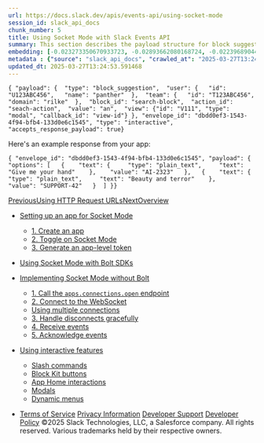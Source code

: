 ```yaml
---
url: https://docs.slack.dev/apis/events-api/using-socket-mode
session_id: slack_api_docs
chunk_number: 5
title: Using Socket Mode with Slack Events API
summary: This section describes the payload structure for block suggestions in Slack's Socket Mode, detailing the components such as user, team, and block information. An example of a response format for app interactions is also provided.
embedding: [-0.023273350670933723, -0.02893662080168724, -0.022396890446543694, -0.00781396683305502, 0.013382850214838982, -0.023718321695923805, -0.017947178333997726, -0.0005182905006222427, 0.03729669004678726, 0.022221598774194717, 0.0033575110137462616, -0.02350257709622383, -0.004776699934154749, -1.3431308616418391e-06, 0.004200259689241648, 0.03414143994450569, -0.017704466357827187, 0.05641697347164154, -0.022855347022414207, 0.03654158487915993, 0.0331975594162941, 0.028532102704048157, -0.019039379432797432, 0.05115821957588196, -0.05625516548752785, 0.001412446959875524, -0.004840748850256205, 0.07917793095111847, 0.002949620597064495, -0.02942204475402832, 0.006890313699841499, -0.015911096706986427, 0.030554698780179024, -0.01458966638892889, 0.024284647777676582, 0.02053610235452652, 0.028720878064632416, 0.03904960677027702, -0.0006771486368961632, -0.004800296854227781, -0.03106709010899067, -0.02985353209078312, 0.013537916354835033, 0.022019339725375175, -0.021142881363630295, -0.0038058534264564514, -0.059005897492170334, -0.02268005535006523, -0.021250752732157707, 0.013821079395711422, -0.020401261746883392, 0.001909668673761189, 0.00905449315905571, 0.029071461409330368, -0.021035009995102882, -0.016490908339619637, -0.01864834502339363, 0.006259937770664692, -0.028613006696105003, 0.02874784544110298, -0.014899798668920994, -0.005467753857374191, -0.02242385968565941, 0.03009624406695366, -0.0035496577620506287, -0.0030119840521365404, -0.032604265958070755, 0.0014385721879079938, 0.01878318376839161, 0.06558608263731003, 0.057603564113378525, 0.026374666020274162, -0.02423071302473545, 0.017556142061948776, 0.038132697343826294, -0.01369298156350851, -0.005997000262141228, 0.04891987890005112, -0.045467980206012726, -0.017070719972252846, -0.0012388406321406364, 0.005885757505893707, -0.039831679314374924, -0.06547820568084717, -0.06175662949681282, 0.012553585693240166, -0.10549866408109665, -0.01038940716534853, -0.021129397675395012, 0.026671312749385834, -0.016625747084617615, -0.012095130048692226, -0.038132697343826294, 0.012533359229564667, 0.055122509598731995, 0.01893150806427002, -0.04314873740077019, -0.0014411003794521093, 0.017731433734297752, 0.06817500293254852, 0.052884168922901154, -0.06418374925851822, -0.06822893768548965, -0.05461012199521065, 0.008387035690248013, 0.015102057717740536, 0.0484614260494709, 0.03756636753678322, 0.007834192365407944, -0.041341882199048996, -0.10652344673871994, 0.019443899393081665, 0.006573440507054329, -0.02708931639790535, 0.003772143507376313, -0.012155808508396149, -0.006377922836691141, -0.023286834359169006, 0.008676941506564617, -0.0323345847427845, -0.05334262549877167, 0.008737619034945965, 0.02398800104856491, -0.00040156979230232537, -0.004662086255848408, -0.03581345081329346, -0.01961919106543064, -0.01359185203909874, -0.023731805384159088, 0.013423302210867405, 0.016639230772852898, 0.006472310516983271, 0.01975403167307377, -0.05598548799753189, -0.05781930685043335, -0.0018759587546810508, -0.05976099893450737, 0.019147252663969994, -0.014077275060117245, 0.02038777805864811, 0.023664385080337524, -0.07799134403467178, 0.002540044719353318, 0.008805039338767529, -0.07270561903715134, -0.039103541523218155, -0.029745660722255707, 0.0038429342675954103, -0.056147292256355286, 0.014549214392900467, 0.005727320443838835, 0.028100615367293358, -0.025215042755007744, 0.027857903391122818, -0.013301946222782135, -0.054016824811697006, 0.03263123333454132, 0.06601756811141968, -0.028613006696105003, 0.004277792759239674, -0.017407817766070366, -0.0007791212410666049, -0.04064071550965309, -0.02160133607685566, -0.07847676426172256, -0.005865531507879496, 0.03824056684970856, -0.007099315524101257, -0.05358533933758736, -0.016099872067570686, -0.03780908137559891, -0.007618448697030544, -0.034438084810972214, 0.04398474469780922, 0.011522061191499233, -0.005016040522605181, -0.004985701758414507, -0.03637978062033653, 0.003829450346529484, -0.006971217691898346, -0.018216857686638832, -0.010504020377993584, -0.03508531674742699, -0.03845631331205368, -0.06386013329029083, 0.005858789663761854, -0.027992743998765945, 0.05369320884346962, -0.02193843573331833, -0.02675221674144268, -0.022882314398884773, 0.02690054103732109, 0.003224356798455119, 0.0061318399384617805, 0.018958475440740585, -0.021857531741261482, 0.00859603751450777, -0.008366810157895088, 0.014913282357156277, 0.023516060784459114, 0.03465382754802704, 0.027439899742603302, 0.03786301612854004, -0.023313801735639572, -0.01689542643725872, -0.013167106546461582, -0.013187333010137081, 0.017165107652544975, -0.03271213546395302, 0.008697167038917542, 0.027588224038481712, -0.0032091874163597822, 0.032604265958070755, -0.007200445514172316, -0.018001113086938858, -0.02092713676393032, 0.023920580744743347, -0.00039503848529420793, -0.012614263221621513, -0.013173848390579224, -0.022154180333018303, 0.041881244629621506, 0.035948291420936584, -0.016288647428154945, 0.023367738351225853, 0.058035049587488174, 0.01562793366611004, -0.04649276286363602, 0.0294759813696146, -0.0025434158742427826, -0.0029462496750056744, 0.05482586473226547, 0.005302575416862965, -0.022100243717432022, 0.041530657559633255, -0.033763885498046875, 0.033629048615694046, -0.024109356105327606, -0.004749732092022896, -0.03530105948448181, 0.022558698430657387, -0.018526988103985786, 0.011245639994740486, 0.03144464269280434, 0.03926534950733185, 0.02665782906115055, -0.011582738719880581, -0.04349932074546814, 0.020279906690120697, 0.050807636231184006, 0.05102338269352913, -0.021830564364790916, -0.004422745667397976, -0.03112102672457695, 0.0347617007791996, -0.04724786803126335, -0.028613006696105003, 0.026347696781158447, 0.012627747841179371, -0.043094802647829056, 0.03980470821261406, 0.023138510063290596, -0.03762030601501465, 0.04476681351661682, -0.05072673410177231, -0.012445713393390179, 0.03265820071101189, 0.016383036971092224, -0.00939833465963602, -0.015789741650223732, -0.04970195144414902, 0.013335656374692917, 0.006404890678822994, -0.01005230750888586, -0.03629887476563454, -0.01048379484564066, -0.005413818173110485, -0.049648016691207886, -0.0006961104809306562, 0.010571440681815147, -0.0279118400067091, -0.018243825063109398, -0.015331286005675793, 0.02189798466861248, -0.005046379752457142, 0.006741990335285664, 0.01303226687014103, -0.004375551827251911, 0.006822893861681223, 0.02146649733185768, 0.014131211675703526, 0.03592132404446602, -0.009674755856394768, -0.005609335843473673, -0.007773514837026596, 0.05064582824707031, 0.022936251014471054, 0.016774071380496025, 0.03171432018280029, 0.001034052693285048, 0.00411261385306716, -0.015803225338459015, 0.04088342934846878, -0.018661828711628914, 0.009121912531554699, -0.0017057234654203057, 0.03948109596967697, 0.017893241718411446, 0.047760259360075, -0.05841260403394699, -0.01170409470796585, 0.04379596933722496, -0.0533156581223011, -0.01225693803280592, -0.06682660430669785, 0.007106057833880186, 0.06283535063266754, 0.03265820071101189, 0.013969403691589832, -0.019295575097203255, 0.002221485832706094, 0.02766912803053856, 0.020414745435118675, -0.029314173385500908, 0.016153808683156967, -0.0533965602517128, 0.011609707027673721, -0.014994186349213123, -0.021857531741261482, -0.04045194014906883, 0.036676425486803055, -0.04894685000181198, -0.01820337399840355, 0.04865020141005516, 0.006334099918603897, -0.013753660023212433, 0.01036918070167303, 0.0010652344208210707, 0.0001719207502901554, 0.07130328565835953, 0.00980285368859768, -0.03832147270441055, -0.029395077377557755, -0.07486306130886078, -0.013443528674542904, 0.03438415005803108, -0.0008507549064233899, 0.02068442665040493, -0.011393963359296322, 0.03535499796271324, -0.00457444041967392, 0.0043553258292376995, -0.02048216573894024, -0.009283720515668392, 0.032064903527498245, -0.016517875716090202, -0.010227599181234837, -0.06089365482330322, -0.030770443379878998, -0.0008414846379309893, -0.025376850739121437, 0.0025467867963016033, 0.0039036122616380453, -0.02057655341923237, 0.0395350307226181, 0.04010135680437088, -0.018230341374874115, -0.07459338009357452, -0.009108428843319416, -0.05997674539685249, 0.03414143994450569, 0.029880499467253685, -0.005531802773475647, -0.005390221253037453, -0.027466867119073868, 0.0075105768628418446, -0.01123889721930027, 0.052749332040548325, 0.003076032968237996, 0.04180033877491951, 0.05363927409052849, 0.011292833834886551, -0.011427673511207104, -0.01732691377401352, 0.00837355200201273, -0.009351139888167381, -0.010086017660796642, 0.0089061688631773, 0.011414188891649246, -0.013888499699532986, 0.0023765515070408583, -0.009243268519639969, -0.0016509448178112507, -0.053908951580524445, 0.025363367050886154, 0.005295833107084036, 0.04514436423778534, -0.007807224523276091, 0.03513925150036812, -0.04773329198360443, 0.019160736352205276, -0.0009750603348948061, -0.023529546335339546, -0.0026057790964841843, -0.020900169387459755, -0.011184961535036564, 0.008488165214657784, -0.018041566014289856, 0.015344769693911076, -0.006246454082429409, 0.023907097056508064, -0.001931580132804811, 0.021250752732157707, -0.03659552335739136, 0.028370294719934464, -0.044308360666036606, 0.01835169643163681, 0.02203282341361046, 0.020225970074534416, 0.04870413616299629, 0.04002045467495918, -0.054016824811697006, -0.018567441031336784, 0.025215042755007744, -0.031930066645145416, 0.021884499117732048, 0.0469781868159771, -0.016383036971092224, 0.029637789353728294, -0.05428650602698326, -0.0021085573825985193, -0.01670665107667446, 0.04781419411301613, -0.02053610235452652, 0.02107546105980873, -0.03082437813282013, 0.004598037339746952, 0.03654158487915993, 0.016383036971092224, -0.013248010538518429, 0.010942249558866024, 0.012701909057796001, -0.03317059203982353, 0.009506206028163433, -0.02578137069940567, 0.00837355200201273, -0.0007698509725742042, -0.05242571607232094, 0.02757474035024643, 0.03681126609444618, -0.020414745435118675, -0.012000742368400097, 0.012890685349702835, 0.04045194014906883, -0.058088988065719604, -0.03112102672457695, -0.01704375073313713, -0.0021591223776340485, 0.034060534089803696, 0.021385593339800835, 0.016329100355505943, 0.015479609370231628, 0.012681683525443077, 0.0032749217934906483, 0.02247779443860054, 0.013996371999382973, -0.016099872067570686, 0.002031024545431137, -0.01829776167869568, 0.01437392272055149, 0.02699492871761322, 0.003536173840984702, 0.017205558717250824, 0.01723252609372139, 0.00022964904201216996, -0.016086388379335403, 0.04285208880901337, 0.010261309333145618, 0.03136373683810234, 0.03611009940505028, 0.006479052361100912, 0.039885614067316055, -0.032307617366313934, -0.011050121858716011, 0.026010597124695778, 0.04962104931473732, -0.03853721544146538, -0.02286883071064949, -0.01976751536130905, 0.02025293931365013, -0.038564182817935944, 0.00968149770051241, 0.039885614067316055, -0.016086388379335403, 0.007139767520129681, -0.036191001534461975, -0.019012412056326866, -0.03592132404446602, 0.012998556718230247, -0.020374294370412827, -0.01024108286947012, -0.06078578159213066, -0.023340769112110138, 0.03904960677027702, 0.03999348729848862, -0.01685497537255287, -0.0209810733795166, -0.05466405674815178, -0.018715765327215195, -0.0018152808770537376, 0.008258937858045101, -0.00793532282114029, 0.015547029674053192, 0.016868459060788155, -0.0347617007791996, 0.02034732699394226, -0.06445342302322388, 0.019241640344262123, -0.013706466183066368, -0.031633418053388596, -0.03646068274974823, 0.019389962777495384, -0.0016012226697057486, -0.007544287014752626, -0.014576182700693607, -0.01383456401526928, -0.024311617016792297, -0.04029013216495514, 0.013915468007326126, -0.018944991752505302, -0.017744917422533035, -0.02936811000108719, -0.014387407340109348, -0.008946620859205723, 0.025471238419413567, 0.0147379906848073, -0.04002045467495918, -0.0598149374127388, 0.013807595707476139, 0.0133491400629282, -0.011131025850772858, 0.024824008345603943, 0.0015523432521149516, 0.01893150806427002, -0.046330954879522324, 0.003492350922897458, 0.002381608122959733, -0.004820522852241993, 0.0005566355539485812, 0.005818337667733431, 0.010193889029324055, 0.0008124097948893905, 0.025552142411470413, -0.018769700080156326, 0.029449012130498886, 0.023920580744743347, -0.00980285368859768, -0.021385593339800835, 0.022599151358008385, -0.014346955344080925, 0.007921838201582432, -0.0016812838148325682, 0.04700515419244766, -0.002024282468482852, -0.02423071302473545, 0.03508531674742699, 0.017785370349884033, 0.03130980208516121, -0.05539219081401825, -0.0013450270052999258, 0.008110614493489265, 0.03238851949572563, 0.0012725506676360965, 0.0323345847427845, -0.007874644361436367, -0.005299204029142857, -0.039885614067316055, 0.004419374745339155, -0.018567441031336784, 0.010234341025352478, -0.031633418053388596, -0.020306874066591263, -0.017421303316950798, 0.028828749433159828, -0.04654670134186745, -0.037161849439144135, 0.021048493683338165, 0.016517875716090202, 0.0016888685058802366, -0.0054643829353153706, 0.02033384144306183, -0.008292648009955883, 0.0019214671337977052, 0.028424231335520744, -0.0016728562768548727, -0.007395963184535503, -0.002403519582003355, 0.004409261513501406, -0.030500764027237892, 0.016194259747862816, 0.009796111844480038, -0.03548983484506607, -0.014454826712608337, -0.013901983387768269, -0.034249309450387955, 0.01359185203909874, 0.0004584553244058043, 0.003650787752121687, -0.0065633272752165794, -0.004850862082093954, 0.02378574199974537, 0.01347049605101347, -0.02917933277785778, -0.05350443348288536, 0.024594780057668686, 0.014360439032316208, -0.031930066645145416, 0.019255124032497406, 0.016140324994921684, 0.00634758360683918, -0.018486537039279938, 0.006910539697855711, 0.018513504415750504, 0.0468972846865654, 0.017731433734297752, 0.028963590040802956, -0.007166735362261534, -0.027938807383179665, -0.019592223688960075, 0.020603522658348083, 0.026010597124695778, 0.03441111743450165, 0.03408750146627426, -0.009553399868309498, -0.0436071939766407, 0.0012497964780777693, 0.03338633477687836, -0.0025299317203462124, 0.005218300502747297, -0.02611847035586834, -0.035166218876838684, -0.010355697013437748, 0.03702700883150101, -0.045117396861314774, -0.034545958042144775, 0.006924023851752281, -0.044928621500730515, -0.031633418053388596, 0.02757474035024643, 0.017542658373713493, -0.014104243367910385, -0.045225270092487335, 0.023920580744743347, -0.007928580045700073, 0.029206302016973495, 0.0024979072622954845, -0.017030267044901848, 0.0026967960875481367, -0.014535730704665184, 0.009121912531554699, -0.013214300386607647, 0.026887057349085808, 0.0127221355214715, -0.0052722361870110035, -0.00968823954463005, 0.006728506181389093, -0.02723764069378376, 0.01854047365486622, 0.023030638694763184, 0.02156088501214981, -0.022707022726535797, 0.06973914802074432, 0.04897381737828255, 0.02243734337389469, 0.015223413705825806, 0.017933694645762444, -0.01616729237139225, -0.028774814680218697, 0.011771515011787415, 0.03926534950733185, 0.0038125955034047365, 0.026617377996444702, -0.06040823087096214, -0.02369135245680809, 0.040371038019657135, 0.0007698509725742042, 0.028127582743763924, 0.013234526850283146, 0.02096758969128132, 0.003826079424470663, 0.012506391853094101, -0.00043865072075277567, 0.02369135245680809, -0.015816709026694298, 0.03416840732097626, 0.01395592000335455, 0.006613892503082752, 0.021304689347743988, -0.002041137544438243, -0.04757148399949074, -0.017596594989299774, 0.01194006484001875, 0.0075712548568844795, -0.020360810682177544, -0.010591666214168072, -0.0230171550065279, -0.0006885257316753268, 0.007099315524101257, 0.043526288121938705, -0.028559070080518723, 0.01719207502901554, -0.02111591398715973, 0.0003126598021481186, 0.016733620315790176, -0.008387035690248013, 0.030365923419594765, -0.0015658271731808782, -0.01583019271492958, 0.004736247938126326, -0.024163292720913887, 0.013477237895131111, -0.0022198003716766834, -0.022882314398884773, -0.007827450521290302, -0.001248110900633037, -0.002150694839656353, 0.0034620119258761406, 0.031390707939863205, 0.006725135259330273, 0.026536474004387856, 0.0030018710531294346, 0.04460500553250313, 0.003994629252701998, -0.018634861335158348, -0.03608313202857971, 0.003694610670208931, -0.049054719507694244, 0.026873571798205376, -0.015452641062438488, 0.0043553258292376995, 0.029017524793744087, -0.02742641605436802, -0.023327285423874855, 0.037943921983242035, 0.02268005535006523, -0.03354814276099205, -0.01349746435880661, -0.017731433734297752, -0.030527731403708458, 0.011225413531064987, 0.0031485094223171473, 0.011528803035616875, 0.0077802566811442375, 0.003397963009774685, -0.004368809517472982, 0.016423488035798073, -0.009351139888167381, 0.0006034081452526152, -0.010375922545790672, 0.04331054538488388, -0.005872273351997137, 0.02845119871199131, -0.007827450521290302, 0.003246268257498741, -0.004254195839166641, -0.003987886942923069, -0.021668756380677223, -0.026469053700566292, 0.01913376711308956, 0.01179848238825798, 0.026725249364972115, -0.046196117997169495, -0.050322216004133224, 0.01756962575018406, 0.0484614260494709, -0.04088342934846878, -0.060084614902734756, 0.012796297669410706, 0.044928621500730515, -0.04293299466371536, -0.0034552698489278555, -0.0133491400629282, -0.006222856696695089, -0.03462686017155647, 0.0014183461898937821, -0.02315199375152588, -0.0029175961390137672, -0.0009944435441866517, -0.043418414890766144, -0.02389361336827278, -0.035166218876838684, -0.0026243196334689856, -0.005997000262141228, -0.047463610768318176, 0.007894870825111866, -0.007955548353493214, 0.0035159478429704905, -0.13635000586509705, -0.026293762028217316, 0.021426044404506683, -0.04630398750305176, -0.0008916282095015049, -0.015398705378174782, -0.0074229310266673565, 0.022639602422714233, 0.0007778570870868862, 0.013106429018080235, 0.03389872610569, -0.020886685699224472, -0.003054121509194374, 0.0019956291653215885, 0.013308688998222351, 0.00580148259177804, 0.05398985743522644, 0.02228901907801628, -0.022585667669773102, -0.007133025676012039, -0.01868879608809948, -0.0014318301109597087, 0.010247824713587761, 0.05461012199521065, 0.004129468929022551, 0.013490722514688969, 0.010348955169320107, 0.0076319328509271145, 0.04827265068888664, -0.017421303316950798, 0.008285906165838242, 0.011960290372371674, -0.030042307451367378, -0.01437392272055149, -0.02092713676393032, 0.02404193766415119, -0.009196074679493904, -0.012668199837207794, 0.03292787820100784, -0.019929323345422745, -0.0019888870883733034, -0.02122378535568714, 0.000856654136441648, -0.0010028710821643472, 0.025309430435299873, -0.00012999399041291326, -0.03228064998984337, -0.0065060206688940525, -0.03505834937095642, 0.03737759217619896, 0.014077275060117245, -0.0270488653331995, 0.0034350440837442875, -0.02456781268119812, 0.021102428436279297, 0.025268979370594025, -0.014454826712608337, 0.008272421546280384, -0.015236897394061089, -0.022248568013310432, 0.007753288839012384, 0.007746546529233456, -0.004968846682459116, -0.02324638143181801, 0.03265820071101189, -0.013416560366749763, -0.01383456401526928, -0.0030456939712166786, 0.010814152657985687, 0.016814524307847023, -0.009142138995230198, 0.012465939857065678, 0.02005067840218544, 0.008184775710105896, 0.04536011070013046, -0.0084746815264225, 0.022801410406827927, 0.011063605546951294, 0.007503835018724203, -0.04463197663426399, 0.057064205408096313, -0.03419537469744682, 0.05679452419281006, 0.0436880961060524, -0.011980516836047173, -0.018998928368091583, 0.03130980208516121, 0.01449527870863676, -0.010079274885356426, 0.0018034824170172215, 0.02441948838531971, -0.01771795004606247, -0.01005230750888586, -0.019066348671913147, -0.016976330429315567, 0.013436785899102688, 0.00602059718221426, 0.002100129844620824, 0.04093736410140991, -0.028855718672275543, 0.03748546540737152, 0.020792298018932343, 0.0015464440220966935, 0.03462686017155647, -0.02335425466299057, 0.010766957886517048, -0.004668828099966049, 0.0012228285195305943, 0.0026142066344618797, 0.008643231354653835, 0.00480703916400671, -0.026401633396744728, 0.02286883071064949, 0.035462867468595505, -0.03373691812157631, -0.0262667927891016, 0.03335936740040779, 0.017785370349884033, -0.00747686717659235, 0.018028082326054573, 0.006010484416037798, 0.014441343024373055, -0.013639045879244804, 0.022167664021253586, -0.028774814680218697, 0.014171663671731949, 0.03904960677027702, -0.03975077345967293, -0.0403980053961277, 0.007153251674026251, 0.0008402205421589315, 0.03586738929152489, -0.00934439804404974, 0.030770443379878998, -0.009533174335956573, 0.015573997050523758, 0.0075105768628418446, 0.01471102237701416, -0.03864508867263794, 0.022747475653886795, -0.004554214421659708, -0.023623934015631676, -0.008339841850101948, 0.0008338998886756599, 0.002162493299692869, 0.0202394537627697, 0.004925023764371872, 0.04792206734418869, -0.037404559552669525, -0.02766912803053856, 0.008575811050832272, 0.006371180526912212, -0.03136373683810234, -0.003536173840984702, 0.029341140761971474, 0.01316036470234394, -0.015493093058466911, -0.04592643678188324, -0.015843676403164864, 0.021183332428336143, -0.01529083400964737, 0.026428600773215294, 0.03228064998984337, -0.011252381838858128, -0.021439528092741966, -0.01709768734872341, -0.03999348729848862, -0.009526432491838932, -0.026158921420574188, 0.035759516060352325, -0.006084646098315716, 0.04676244407892227, 0.02539033442735672, -0.015007670037448406, 0.01854047365486622, 0.02971869334578514, 0.005386850330978632, -0.027992743998765945, 0.019969774410128593, 0.013888499699532986, -0.0027709580026566982, 0.005093573592603207, -0.007854418829083443, 0.021614819765090942, 0.03732365742325783, 0.00803645234555006, -0.007577996701002121, 0.021142881363630295, -0.04088342934846878, -0.030069276690483093, 0.015506577678024769, 0.07464731484651566, 0.02548472210764885, 0.016733620315790176, -0.003933951258659363, -0.012108614668250084, -0.002331043127924204, -0.012688425369560719, -0.021196816116571426, 0.027453383430838585, 0.05204816535115242, 0.02451387606561184, -0.006910539697855711, -0.01976751536130905, -0.0034080760087817907, 0.03370995074510574, -0.05458315089344978, 0.047652386128902435, 0.023327285423874855, 0.03729669004678726, -0.029583852738142014, 0.012506391853094101, -0.009115170687437057, 0.007524061016738415, -0.021574368700385094, -0.03659552335739136, -0.01291091088205576, -0.04379596933722496, -0.0006206844700500369, -0.019969774410128593, -0.030608635395765305, -0.032846976071596146, 0.00045719119952991605, -0.014967218041419983, -0.026590408757328987, 0.006125098094344139, -0.013018783181905746, -0.016531359404325485, -0.00445308443158865, 0.005036266520619392, 0.022828377783298492, 0.0035058348439633846, -0.028801782056689262, -0.024446455761790276, 0.03869902342557907, -0.006101501174271107, -0.017893241718411446, -0.05191332474350929, 0.04072162136435509, 0.013146881014108658, -0.002122041303664446, 0.0355437733232975, 0.0061925179325044155, -0.016828007996082306, -0.02404193766415119, 0.00172932050190866, 0.04724786803126335, 0.005659900605678558, -0.0037418045103549957, 0.015749288722872734, 0.005855418276041746, 0.01136025320738554, 0.015250382013618946, -0.0008280006586574018, 0.019403448328375816, -0.01150857750326395, -0.016585296019911766, 0.025403818115592003, 0.003987886942923069, 0.006937508005648851, -0.004557585343718529, 0.06040823087096214, -0.014481795020401478, -0.019551770761609077, -0.012951362878084183, 0.03651461750268936, -0.010092759504914284, 0.014697538688778877, -0.0018085388001054525, 0.027345512062311172, -0.02845119871199131, 0.02300366945564747, -0.00691728200763464, 0.04366112872958183, 0.019457383081316948, 0.009674755856394768, -0.0011537231039255857, -0.0029614190571010113, -0.005413818173110485, 0.007146509364247322, 0.0072611235082149506, 0.005976774264127016, -0.0033642530906945467, -0.0017883129185065627, 0.013227785006165504, 0.01089505571871996, 0.025120655074715614, -0.04161156341433525, 0.012290648184716702, -0.015142509713768959, 0.034006599336862564, 0.030419860035181046, -0.02365090139210224, -0.02936811000108719, -0.002949620597064495, -0.0034687540028244257, -0.010193889029324055, 0.02025293931365013, 0.01318059116601944, -0.011629932560026646, -0.010874830186367035, -0.014603151008486748, 0.015358253382146358, -0.020670941099524498, -0.0007622662815265357, 0.0009017412085086107, 0.0371888168156147, -0.005825079511851072, 0.022895798087120056, 0.005501464009284973, -0.017016783356666565, -0.009856789372861385, 0.031633418053388596, 0.0024439713452011347, -0.0009497778373770416, 0.006354325916618109, 0.005157622508704662, 0.005427301861345768, -0.008818523027002811, 0.027561254799365997, -0.024257680401206017, -0.03530105948448181, -0.003163678804412484, 0.04258241131901741, 0.02083274908363819, 0.008730877190828323, 0.007031895685940981, -0.013625562191009521, -0.009182590991258621, -0.014117727056145668, 0.0009093258995562792, -0.015277349390089512, -0.0021237269975245, 0.0011950177140533924, -0.044928621500730515, -0.00915562268346548, -0.02917933277785778, 0.006843119859695435, 0.006677941419184208, -0.01956525631248951, -0.010719764046370983, -0.02268005535006523, -0.0009775885846465826, 0.016976330429315567, 0.018998928368091583, -0.0018557327566668391, 0.03295484930276871, 0.016679683700203896, 0.013369366526603699, -0.013780627399682999, 0.06477703899145126, -0.0032007598783820868, 0.014886314049363136, 0.007625191006809473, 0.02193843573331833, 0.015250382013618946, 0.006290277000516653, 0.03263123333454132, -0.020509133115410805, 0.00411261385306716, -0.012674941681325436, 0.03724275529384613, 0.03136373683810234, 0.0024861088022589684, 0.030797410756349564, 0.0053329141810536385, -0.009364624507725239, 0.03217277675867081, 0.04020923003554344, 0.019039379432797432, 0.012924395501613617, 0.04972891882061958, 0.027466867119073868, 0.009337656199932098, 0.009324172511696815, -0.01693587936460972, 0.015331286005675793, -0.013328914530575275, 0.022356439381837845, 0.0058958702720701694, -0.005727320443838835, -0.03627190738916397, 0.019551770761609077, 0.0034620119258761406, -0.004132839851081371, -0.02481052465736866, 0.010207372717559338, -0.011683869175612926, 0.013173848390579224, -0.002462511882185936, 0.00022122154769022018, -0.027750032022595406, 0.03834844008088112, -0.018392149358987808, 0.0028670313768088818, 0.0072746071964502335, 0.024770071730017662, -0.022369923070073128, 0.01169735286384821, -0.002686683088541031, -0.0030558069702237844, 0.0752406120300293, -0.016908911988139153, -0.014144695363938808, 0.0076926108449697495, 0.004463197663426399, 0.01228390634059906, 0.009937693364918232, -0.02290928177535534, -0.009479237720370293, -0.01674710400402546, 0.026442084461450577, 0.001955177169293165, 0.04743664339184761, 0.0030692911241203547, -0.01767749898135662, -0.024257680401206017, 0.006074533332139254, -0.014198631048202515, 0.03786301612854004, 0.025134138762950897, 0.033952660858631134, 0.04433532804250717, 0.0034013339318335056, -0.011117542162537575, -0.0002572490484453738, 0.015250382013618946, -0.011758030392229557, 0.0027979258447885513, 0.02242385968565941, -0.002626005094498396, -0.01975403167307377, 0.0294759813696146, 0.03810572996735573, -0.038968704640865326, 0.0009371366468258202, -0.006785813253372908, -0.015196445398032665, -0.016477424651384354, -0.014791926369071007, -0.0127221355214715, -0.03511228412389755, 0.03732365742325783, 0.01038940716534853, 0.0011393963359296322, 0.021008040755987167, -0.02253173105418682, 0.006937508005648851, 0.0080634206533432, -0.029880499467253685, 0.009782628156244755, 0.03222671151161194, 0.014657086692750454, 0.01889105699956417, -0.031336769461631775, 0.021871015429496765, -0.03217277675867081, -0.02936811000108719, 0.010814152657985687, 0.0323345847427845, -0.012715393677353859, -0.01659877970814705, 0.016814524307847023, -0.024068905040621758, -0.007429673336446285, -0.0018355068750679493, -0.014009855687618256, 0.009317430667579174, 0.0020765329245477915, -0.051967259496450424, 0.022208115085959435, 0.029988372698426247, 0.00079681898932904, 0.012492908164858818, -0.01840563304722309, 0.018324729055166245, 0.010315245017409325, 0.0012978330487385392, -0.004186776001006365, 0.02083274908363819, 0.009553399868309498, 0.012000742368400097, 0.014050307683646679, -0.0007917624898254871, -0.009620820172131062, -0.0026681425515562296, 0.004958733916282654, -0.03214580938220024, 0.036865200847387314, -0.019848419353365898, -0.005696981679648161, 0.02942204475402832, -0.029826564714312553, -0.015479609370231628, 0.00788812804967165, 0.011967032216489315, -0.014643603004515171, -0.025255495682358742, 0.031094059348106384, 0.00367775559425354, -0.003933951258659363, 0.028046678751707077, 0.008434229530394077, 0.007517319172620773, 0.03748546540737152, 0.01680103875696659, 0.023044122382998466, -0.015992000699043274, -0.016612263396382332, -0.02193843573331833, 0.0004045194073114544, -0.022976702079176903, -0.03184916079044342, -0.003081089584156871, 0.03106709010899067, -0.012870458886027336, 0.008515133522450924, -0.012047936208546162, 0.011070347391068935, 0.006822893861681223, -0.03290091082453728, -4.049144536111271e-06, -0.003819337347522378, -0.00205799238756299, 0.0082791643217206, -0.0151694780215621, -0.019551770761609077, 0.022491279989480972, -0.040182262659072876, -0.03802482411265373, -0.036919139325618744, 0.001100629917345941, 0.010254566557705402, -0.005349769257009029, 0.05309991538524628, 0.012472681701183319, -0.010571440681815147, -0.01685497537255287, -0.0020074276253581047, 0.015196445398032665, -0.02402845211327076, 0.003092888044193387, -0.013146881014108658, -0.018324729055166245, 0.017650529742240906, 0.019834935665130615, 0.026280278339982033, -0.007726320531219244, 0.03548983484506607, 0.01805504970252514, -0.02714325301349163, -0.0009700038353912532, 0.01080066803842783, 0.005413818173110485, 0.015843676403164864, 0.004271050915122032, -0.011845676228404045, 0.005292462185025215, 0.012533359229564667, 0.0004850019176956266, -0.04069465398788452, 0.011070347391068935, 0.016383036971092224, 0.03637978062033653, 0.033817823976278305, 0.023610450327396393, -0.010544472374022007, 0.02533639967441559, -0.013052493333816528, -0.012627747841179371, -0.027453383430838585, -0.02083274908363819, 0.02971869334578514, -0.007638674695044756, 0.009088202379643917, 0.009533174335956573, 0.022599151358008385, -0.030986186116933823, -0.0014596409164369106, 0.0020175406243652105, 0.04384990409016609, -0.005717207677662373, 0.009169106371700764, 0.0025248753372579813, 0.018243825063109398, -0.020940622314810753, -0.023610450327396393, -0.011764773167669773, 0.03068953938782215, -0.006752103101462126, 0.02451387606561184, 0.003829450346529484, -0.011447899043560028, -0.004540730267763138, 0.011184961535036564, 0.007753288839012384, 0.025862274691462517, 0.02505323477089405, -0.019875386729836464, 0.0031990744173526764, 0.017610078677535057, 0.026374666020274162, 0.019012412056326866, -0.009654530324041843, 0.008730877190828323, 0.017987629398703575, 0.011501834727823734, 0.0043957773596048355, 0.03365601599216461, 0.004065420012921095, -0.0017065663123503327, 0.003869902342557907, 0.025188075378537178, -0.0029850162100046873, -0.021102428436279297, 0.004618263337761164, 0.019700095057487488, -0.020522618666291237, -0.01458966638892889, 0.033035751432180405, -0.010497278533875942, 0.012546843849122524, -0.018365181982517242, 0.02485097572207451, -0.005053121596574783, -0.0189854446798563, -0.008454455994069576, -0.023569997400045395, 0.012317615561187267, -0.022693539038300514, -0.033332400023937225, 0.009088202379643917, -0.013875016011297703, 0.011178219690918922, -0.01626168005168438, 0.012027710676193237, -0.016288647428154945, -0.0010778757277876139, 0.013875016011297703, -0.009162364527583122, 0.019147252663969994, 0.0056295618414878845, -0.024338584393262863, -0.023610450327396393, 0.012904169037938118, 0.010551214218139648, 0.0010424802312627435, 0.0009885443141683936, 0.0066947960294783115, -0.00810387171804905, 0.009661272168159485, -0.014940249733626842, 0.024581296369433403, -0.008022968657314777, -0.009263494051992893, 0.042258795350790024, 0.001653473125770688, 0.013672756031155586, -0.038564182817935944, -0.011346769519150257, 0.033521175384521484, -0.01573580503463745, -0.002096758922562003, 0.0009312374168075621, 0.007409447338432074, 0.02135862410068512, 0.05266842618584633, -0.0015691982116550207, -0.007193703670054674, 0.015452641062438488, 0.01237829402089119, -0.015196445398032665, 0.023327285423874855, 0.030042307451367378, 0.019538287073373795, 0.024581296369433403, 0.01296484749764204, -0.004796925932168961, 0.00036196058499626815, 0.006856604013592005, -0.00318727595731616, 0.015452641062438488, 0.03171432018280029, -0.024014968425035477, 0.008198260329663754, -0.002868716837838292, 0.018526988103985786, 0.005201445426791906, -0.0011511947959661484, -0.015142509713768959, 0.00612846901640296, -0.008333100005984306, 0.00712628336623311, -0.014764958061277866, 0.00047320342855527997, 0.006944249849766493, 0.0010913596488535404, 0.007685868535190821, 0.011501834727823734, -0.0060441941022872925, -0.0035665128380060196, 0.029799597337841988, 0.010193889029324055, 0.01274910382926464, -0.04180033877491951, 0.011434415355324745, -0.0024658828042447567, -0.009735433384776115, -0.007342027500271797, -0.018432600423693657, -0.015331286005675793, -0.018135953694581985, -0.016153808683156967, 0.010969217866659164, -0.009202816523611546, 0.01017366349697113, -0.031579483300447464, -0.019942807033658028, 0.023974517360329628, 0.03495047613978386, -0.027642158791422844, -0.015708837658166885, 0.015021153725683689, -0.03524712473154068, -0.0006181562202982605, -0.03112102672457695, -0.028774814680218697, -0.024379035457968712, -0.014360439032316208, -0.03948109596967697, 0.013301946222782135, 0.02772306278347969, -0.0022939620539546013, -0.0056902398355305195, 0.02971869334578514, -0.03948109596967697, -0.03627190738916397, -0.004938507918268442, -0.010625376366078854]
metadata : {"source": "slack_api_docs", "crawled_at": "2025-03-27T13:24:50.291741", "url_path": "/apis/events-api/using-socket-mode", "chunk_size": 3104}
updated_dt: 2025-03-27T13:24:53.591468
---
```

```
{ "payload": {  "type": "block_suggestion",  "user": {   "id": "U123ABC456",   "name": "panther"  },  "team": {   "id": "T123ABC456",   "domain": "rilke"  },  "block_id": "search-block",  "action_id": "seach-action",  "value": "an",  "view": {"id": "V111", "type": "modal", "callback_id": "view-id"} }, "envelope_id": "dbdd0ef3-1543-4f94-bfb4-133d0e6c1545", "type": "interactive", "accepts_response_payload": true}
```

Here's an example response from your app:
```
{ "envelope_id": "dbdd0ef3-1543-4f94-bfb4-133d0e6c1545", "payload": {  "options": [   {    "text": {     "type": "plain_text",     "text": "Give me your hand"    },    "value": "AI-2323"   },   {    "text": {     "type": "plain_text",     "text": "Beauty and terror"    },    "value": "SUPPORT-42"   }  ] }}
```

[PreviousUsing HTTP Request URLs](https://docs.slack.dev/apis/events-api/using-http-request-urls)[NextOverview](https://docs.slack.dev/apis/slack-connect/)
  * [Setting up an app for Socket Mode](https://docs.slack.dev/apis/events-api/using-socket-mode#setup)
    * [1. Create an app](https://docs.slack.dev/apis/events-api/using-socket-mode#creating)
    * [2. Toggle on Socket Mode](https://docs.slack.dev/apis/events-api/using-socket-mode#toggling)
    * [3. Generate an app-level token](https://docs.slack.dev/apis/events-api/using-socket-mode#token)
  * [Using Socket Mode with Bolt SDKs](https://docs.slack.dev/apis/events-api/using-socket-mode#sdks)
  * [Implementing Socket Mode without Bolt](https://docs.slack.dev/apis/events-api/using-socket-mode#implementing)
    * [1. Call the `apps.connections.open` endpoint](https://docs.slack.dev/apis/events-api/using-socket-mode#call)
    * [2. Connect to the WebSocket](https://docs.slack.dev/apis/events-api/using-socket-mode#connect)
    * [Using multiple connections](https://docs.slack.dev/apis/events-api/using-socket-mode#connections)
    * [3. Handle disconnects gracefully](https://docs.slack.dev/apis/events-api/using-socket-mode#disconnect)
    * [4. Receive events](https://docs.slack.dev/apis/events-api/using-socket-mode#events)
    * [5. Acknowledge events](https://docs.slack.dev/apis/events-api/using-socket-mode#acknowledge)
  * [Using interactive features](https://docs.slack.dev/apis/events-api/using-socket-mode#interactivity)
    * [Slash commands](https://docs.slack.dev/apis/events-api/using-socket-mode#command)
    * [Block Kit buttons](https://docs.slack.dev/apis/events-api/using-socket-mode#button)
    * [App Home interactions](https://docs.slack.dev/apis/events-api/using-socket-mode#home)
    * [Modals](https://docs.slack.dev/apis/events-api/using-socket-mode#modal)
    * [Dynamic menus](https://docs.slack.dev/apis/events-api/using-socket-mode#menu)


  * [Terms of Service](https://slack.com/terms-of-service/user) [Privacy Information](https://slack.com/trust/privacy/privacy-policy) [Developer Support](https://docs.slack.dev/developer-support) [Developer Policy](https://docs.slack.dev/developer-policy)
©2025 Slack Technologies, LLC, a Salesforce company. All rights reserved. Various trademarks held by their respective owners.